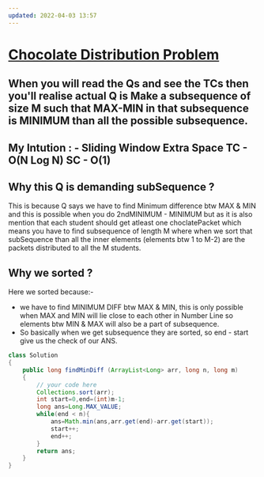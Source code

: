 ```yaml
---
updated: 2022-04-03 13:57
---
```

# **[Chocolate Distribution Problem](https://practice.geeksforgeeks.org/problems/chocolate-distribution-problem3825/1#)**
## When you will read the Qs and see the TCs then you'll realise actual Q is **Make a subsequence of size M such that MAX-MIN in that subsequence is MINIMUM than all the possible subsequence.**

## My Intution : - Sliding Window Extra Space TC - O(N Log N) SC - O(1)
## **Why this Q is demanding subSequence ?**
This is because Q says we have to find Minimum difference btw MAX & MIN and this is possible when you do 2ndMINIMUM - MINIMUM but as it is also mention that each student should get atleast one choclatePacket which means you have to find subsequence of length M where when we sort that subSequence than all the inner elements (elements btw 1 to M-2) are the packets distributed to all the M students.  
## **Why we sorted ?**
Here we sorted because:- 
- we have to find MINIMUM DIFF btw MAX & MIN, this is only possible when MAX and MIN will lie close to each other in Number Line so elements btw MIN & MAX will also be a part of subsequence.
- So basically when we get subsequence they are sorted, so end - start give us the check of our ANS.

```java
class Solution
{
    public long findMinDiff (ArrayList<Long> arr, long n, long m)
    {
        // your code here
        Collections.sort(arr);
        int start=0,end=(int)m-1;
        long ans=Long.MAX_VALUE;
        while(end < n){
            ans=Math.min(ans,arr.get(end)-arr.get(start));
            start++;
            end++;
        }
        return ans;
    }
}
```

